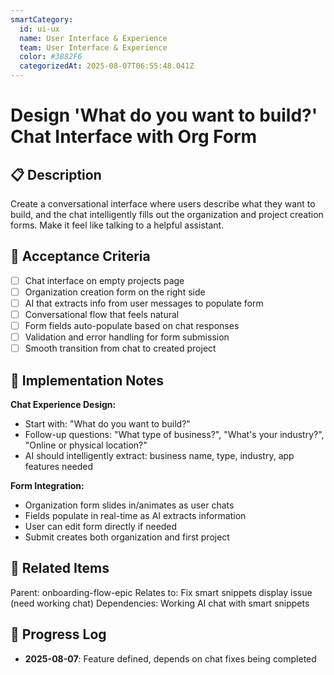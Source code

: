 ```yaml
---
smartCategory:
  id: ui-ux
  name: User Interface & Experience
  team: User Interface & Experience
  color: #3B82F6
  categorizedAt: 2025-08-07T06:55:48.041Z
---
```




# Design 'What do you want to build?' Chat Interface with Org Form

## 📋 Description

Create a conversational interface where users describe what they want to build, and the chat intelligently fills out the organization and project creation forms. Make it feel like talking to a helpful assistant.

## 🎯 Acceptance Criteria

- [ ] Chat interface on empty projects page
- [ ] Organization creation form on the right side
- [ ] AI that extracts info from user messages to populate form
- [ ] Conversational flow that feels natural
- [ ] Form fields auto-populate based on chat responses
- [ ] Validation and error handling for form submission
- [ ] Smooth transition from chat to created project

## 📝 Implementation Notes

**Chat Experience Design:**
- Start with: "What do you want to build?"
- Follow-up questions: "What type of business?", "What's your industry?", "Online or physical location?"
- AI should intelligently extract: business name, type, industry, app features needed

**Form Integration:**
- Organization form slides in/animates as user chats
- Fields populate in real-time as AI extracts information
- User can edit form directly if needed
- Submit creates both organization and first project

## 🔗 Related Items

Parent: onboarding-flow-epic
Relates to: Fix smart snippets display issue (need working chat)
Dependencies: Working AI chat with smart snippets

## 📅 Progress Log

- **2025-08-07**: Feature defined, depends on chat fixes being completed